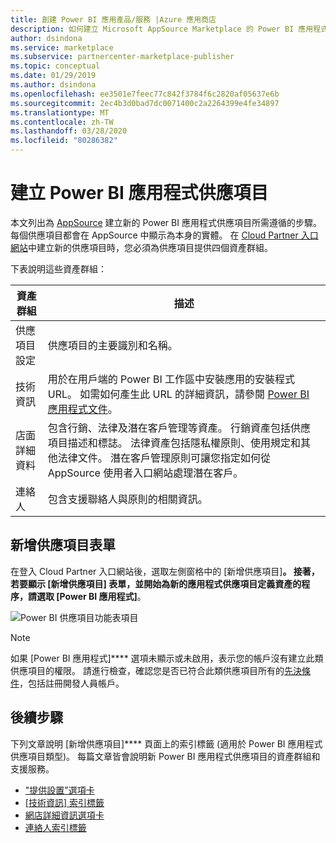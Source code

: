 ```yaml
---
title: 創建 Power BI 應用產品/服務 |Azure 應用商店
description: 如何建立 Microsoft AppSource Marketplace 的 Power BI 應用程式供應項目。
author: dsindona
ms.service: marketplace
ms.subservice: partnercenter-marketplace-publisher
ms.topic: conceptual
ms.date: 01/29/2019
ms.author: dsindona
ms.openlocfilehash: ee3501e7feec77c842f3784f6c2820af05637e6b
ms.sourcegitcommit: 2ec4b3d0bad7dc0071400c2a2264399e4fe34897
ms.translationtype: MT
ms.contentlocale: zh-TW
ms.lasthandoff: 03/28/2020
ms.locfileid: "80286382"
---
```

# <a name="create-a-power-bi-app-offer"></a>建立 Power BI 應用程式供應項目

本文列出為 [AppSource](https://appsource.microsoft.com) 建立新的 Power BI 應用程式供應項目所需遵循的步驟。 每個供應項目都會在 AppSource 中顯示為本身的實體。 在 [Cloud Partner 入口網站](https://cloudpartner.azure.com/)中建立新的供應項目時，您必須為供應項目提供四個資產群組。

下表說明這些資產群組：

|   資產群組      | 描述                                                                         |
| ----------------   | ----------------                                                                    |
| 供應項目設定     | 供應項目的主要識別和名稱。                                      |
| 技術資訊     | 用於在用戶端的 Power BI 工作區中安裝應用的安裝程式 URL。 如需如何產生此 URL 的詳細資訊，請參閱 [Power BI 應用程式文件](https://go.microsoft.com/fwlink/?linkid=2028636)。 |
| 店面詳細資料 | 包含行銷、法律及潛在客戶管理等資產。 行銷資產包括供應項目描述和標誌。 法律資產包括隱私權原則、使用規定和其他法律文件。 潛在客戶管理原則可讓您指定如何從 AppSource 使用者入口網站處理潛在客戶。 |
| 連絡人           | 包含支援聯絡人與原則的相關資訊。                                     |

## <a name="new-offer-form"></a>新增供應項目表單

在登入 Cloud Partner 入口網站後，選取左側窗格中的 [新增供應項目]****。 接著，若要顯示 [新增供應項目] 表單，並開始為新的應用程式供應項目定義資產的程序，請選取 [Power BI 應用程式]****。

![Power BI 供應項目功能表項目](./media/new-offer-menu.png)

> [!NOTE] 
> 如果 [Power BI 應用程式]**** 選項未顯示或未啟用，表示您的帳戶沒有建立此類供應項目的權限。 請進行檢查，確認您是否已符合此類供應項目所有的[先決條件](./cpp-prerequisites.md)，包括註冊開發人員帳戶。


## <a name="next-steps"></a>後續步驟

下列文章說明 [新增供應項目]**** 頁面上的索引標籤 (適用於 Power BI 應用程式供應項目類型)。 每篇文章皆會說明新 Power BI 應用程式供應項目的資產群組和支援服務。

-  ["提供設置"選項卡](./cpp-offer-settings-tab.md)
-  [[技術資訊] 索引標籤](./cpp-technical-info-tab.md)
-  [網店詳細資訊選項卡](./cpp-storefront-details-tab.md)
-  [連絡人索引標籤](./cpp-contacts-tab.md)
